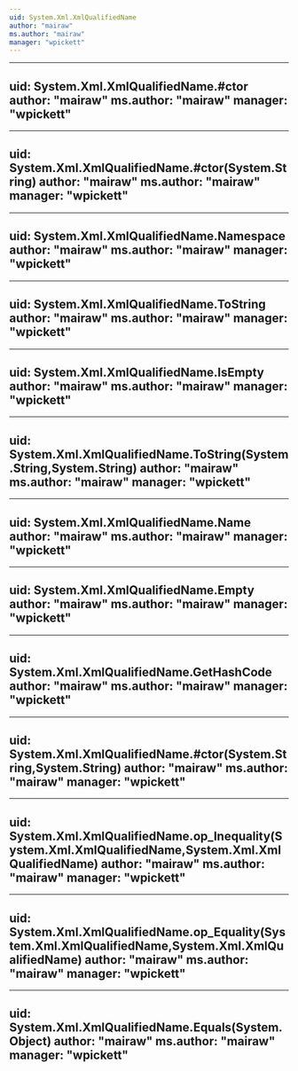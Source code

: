 ```yaml
---
uid: System.Xml.XmlQualifiedName
author: "mairaw"
ms.author: "mairaw"
manager: "wpickett"
---
```


---
uid: System.Xml.XmlQualifiedName.#ctor
author: "mairaw"
ms.author: "mairaw"
manager: "wpickett"
---

---
uid: System.Xml.XmlQualifiedName.#ctor(System.String)
author: "mairaw"
ms.author: "mairaw"
manager: "wpickett"
---

---
uid: System.Xml.XmlQualifiedName.Namespace
author: "mairaw"
ms.author: "mairaw"
manager: "wpickett"
---

---
uid: System.Xml.XmlQualifiedName.ToString
author: "mairaw"
ms.author: "mairaw"
manager: "wpickett"
---

---
uid: System.Xml.XmlQualifiedName.IsEmpty
author: "mairaw"
ms.author: "mairaw"
manager: "wpickett"
---

---
uid: System.Xml.XmlQualifiedName.ToString(System.String,System.String)
author: "mairaw"
ms.author: "mairaw"
manager: "wpickett"
---

---
uid: System.Xml.XmlQualifiedName.Name
author: "mairaw"
ms.author: "mairaw"
manager: "wpickett"
---

---
uid: System.Xml.XmlQualifiedName.Empty
author: "mairaw"
ms.author: "mairaw"
manager: "wpickett"
---

---
uid: System.Xml.XmlQualifiedName.GetHashCode
author: "mairaw"
ms.author: "mairaw"
manager: "wpickett"
---

---
uid: System.Xml.XmlQualifiedName.#ctor(System.String,System.String)
author: "mairaw"
ms.author: "mairaw"
manager: "wpickett"
---

---
uid: System.Xml.XmlQualifiedName.op_Inequality(System.Xml.XmlQualifiedName,System.Xml.XmlQualifiedName)
author: "mairaw"
ms.author: "mairaw"
manager: "wpickett"
---

---
uid: System.Xml.XmlQualifiedName.op_Equality(System.Xml.XmlQualifiedName,System.Xml.XmlQualifiedName)
author: "mairaw"
ms.author: "mairaw"
manager: "wpickett"
---

---
uid: System.Xml.XmlQualifiedName.Equals(System.Object)
author: "mairaw"
ms.author: "mairaw"
manager: "wpickett"
---
